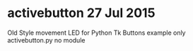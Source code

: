 # activebutton 27 Jul 2015
Old Style movement LED for Python Tk Buttons
example only activebutton.py 
no module
